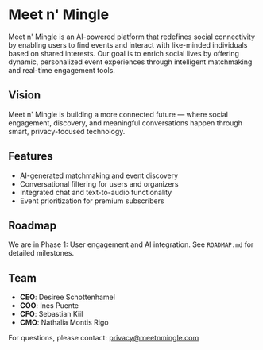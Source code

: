 # Meet n' Mingle

Meet n' Mingle is an AI-powered platform that redefines social connectivity by enabling users to find events and interact with like-minded individuals based on shared interests. Our goal is to enrich social lives by offering dynamic, personalized event experiences through intelligent matchmaking and real-time engagement tools.

## Vision
Meet n' Mingle is building a more connected future — where social engagement, discovery, and meaningful conversations happen through smart, privacy-focused technology.

## Features
- AI-generated matchmaking and event discovery
- Conversational filtering for users and organizers
- Integrated chat and text-to-audio functionality
- Event prioritization for premium subscribers

## Roadmap
We are in Phase 1: User engagement and AI integration. See `ROADMAP.md` for detailed milestones.

## Team
- **CEO**: Desiree Schottenhamel
- **COO**: Ines Puente
- **CFO**: Sebastian Kiil
- **CMO**: Nathalia Montis Rigo

For questions, please contact: privacy@meetnmingle.com
